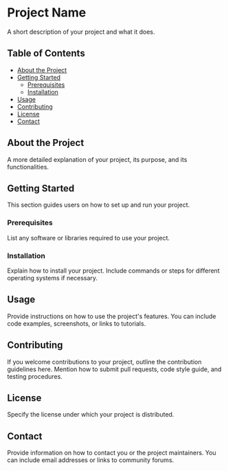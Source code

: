 # Project Name

A short description of your project and what it does.

## Table of Contents

* [About the Project](#about-the-project)
* [Getting Started](#getting-started)
    * [Prerequisites](#prerequisites)
    * [Installation](#installation)
* [Usage](#usage)
* [Contributing](#contributing)
* [License](#license)
* [Contact](#contact)

## About the Project

A more detailed explanation of your project, its purpose, and its functionalities. 

## Getting Started

This section guides users on how to set up and run your project.

### Prerequisites

List any software or libraries required to use your project.

### Installation

Explain how to install your project. Include commands or steps for different operating systems if necessary.

## Usage

Provide instructions on how to use the project's features. You can include code examples, screenshots, or links to tutorials.

## Contributing

If you welcome contributions to your project, outline the contribution guidelines here. Mention how to submit pull requests, code style guide, and testing procedures.

## License

Specify the license under which your project is distributed.

## Contact

Provide information on how to contact you or the project maintainers. You can include email addresses or links to community forums.

